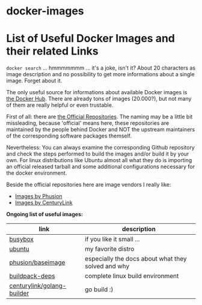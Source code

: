 # docker-images

# List of Useful Docker Images and their related Links

`docker search` ... hmmmmmmm ... it's a joke, isn't it? About 20 characters as image description and no possibility to get more informations about a single image. Forget about it.

The only useful source for informations about available Docker images is [the Docker Hub](https://hub.docker.com). There are already tons of images (20.000?), but not many of them are really helpful or even trustable.

First of all: there are [the Official Repositories](https://hub.docker.com/explore/). The naming may be a little bit missleading, because 'official' means here, these repositories are maintained by the people behind Docker and NOT the upstream maintainers of the corresponding software packages themself.

Nevertheless: You can always examine the corresponding Github repository and check the steps performed to build the images and/or build it by your own. For linux distributions like Ubuntu almost all what they do is importing an official released tarball and some additional configurations necessary for the docker environment.

Beside the official repositories here are image vendors I really like:

  * [Images by Phusion](https://hub.docker.com/search/?q=phusion&starCount=1)
  * [Images by CenturyLink](https://hub.docker.com/search/?q=centurylink&starCount=1)

**Ongoing list of useful images:**

link                                          | description
--------------------------------------------- | ---------------------------------------------
[busybox](https://hub.docker.com/_/busybox/)  | if you like it small ...
[ubuntu](https://hub.docker.com/_/ubuntu/)    | my favorite distro
[phusion/baseimage](https://hub.docker.com/r/phusion/baseimage/) | especially the docs about what they solved and why
[buildpack-deps](https://hub.docker.com/_/buildpack-deps/) | complete linux build environment
[centurylink/golang-builder](https://hub.docker.com/r/centurylink/golang-builder/) | go build :)


